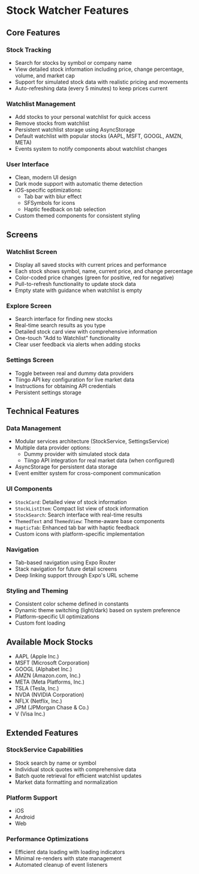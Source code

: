 # Stock Watcher Features

## Core Features

### Stock Tracking
- Search for stocks by symbol or company name
- View detailed stock information including price, change percentage, volume, and market cap
- Support for simulated stock data with realistic pricing and movements
- Auto-refreshing data (every 5 minutes) to keep prices current

### Watchlist Management
- Add stocks to your personal watchlist for quick access
- Remove stocks from watchlist
- Persistent watchlist storage using AsyncStorage
- Default watchlist with popular stocks (AAPL, MSFT, GOOGL, AMZN, META)
- Events system to notify components about watchlist changes

### User Interface
- Clean, modern UI design
- Dark mode support with automatic theme detection
- iOS-specific optimizations:
  - Tab bar with blur effect
  - SFSymbols for icons
  - Haptic feedback on tab selection
- Custom themed components for consistent styling

## Screens

### Watchlist Screen
- Display all saved stocks with current prices and performance
- Each stock shows symbol, name, current price, and change percentage
- Color-coded price changes (green for positive, red for negative)
- Pull-to-refresh functionality to update stock data
- Empty state with guidance when watchlist is empty

### Explore Screen
- Search interface for finding new stocks
- Real-time search results as you type
- Detailed stock card view with comprehensive information
- One-touch "Add to Watchlist" functionality
- Clear user feedback via alerts when adding stocks

### Settings Screen
- Toggle between real and dummy data providers
- Tiingo API key configuration for live market data
- Instructions for obtaining API credentials
- Persistent settings storage

## Technical Features

### Data Management
- Modular services architecture (StockService, SettingsService)
- Multiple data provider options:
  - Dummy provider with simulated stock data
  - Tiingo API integration for real market data (when configured)
- AsyncStorage for persistent data storage
- Event emitter system for cross-component communication

### UI Components
- `StockCard`: Detailed view of stock information
- `StockListItem`: Compact list view of stock information
- `StockSearch`: Search interface with real-time results
- `ThemedText` and `ThemedView`: Theme-aware base components
- `HapticTab`: Enhanced tab bar with haptic feedback
- Custom icons with platform-specific implementation

### Navigation
- Tab-based navigation using Expo Router
- Stack navigation for future detail screens
- Deep linking support through Expo's URL scheme

### Styling and Theming
- Consistent color scheme defined in constants
- Dynamic theme switching (light/dark) based on system preference
- Platform-specific UI optimizations
- Custom font loading

## Available Mock Stocks
- AAPL (Apple Inc.)
- MSFT (Microsoft Corporation)
- GOOGL (Alphabet Inc.)
- AMZN (Amazon.com, Inc.)
- META (Meta Platforms, Inc.)
- TSLA (Tesla, Inc.)
- NVDA (NVIDIA Corporation)
- NFLX (Netflix, Inc.)
- JPM (JPMorgan Chase & Co.)
- V (Visa Inc.)

## Extended Features

### StockService Capabilities
- Stock search by name or symbol
- Individual stock quotes with comprehensive data
- Batch quote retrieval for efficient watchlist updates
- Market data formatting and normalization

### Platform Support
- iOS
- Android
- Web

### Performance Optimizations
- Efficient data loading with loading indicators
- Minimal re-renders with state management
- Automated cleanup of event listeners